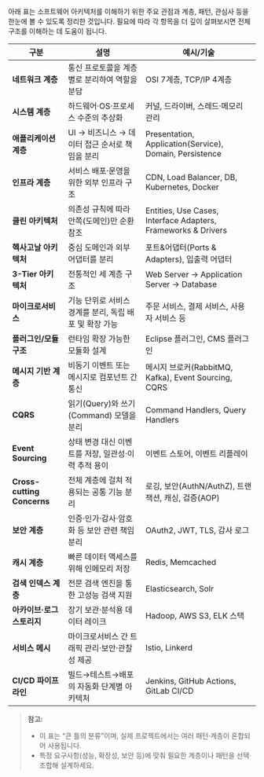 아래 표는 소프트웨어 아키텍처를 이해하기 위한 주요 관점과 계층, 패턴, 관심사 등을 한눈에 볼 수 있도록 정리한 것입니다. 필요에 따라 각 항목을 더 깊이 살펴보시면 전체 구조를 이해하는 데 도움이 됩니다.

| 구분                         | 설명                               | 예시/기술                                                         |
| -------------------------- | -------------------------------- | ------------------------------------------------------------- |
| **네트워크 계층**                | 통신 프로토콜을 계층별로 분리하여 역할을 분담        | OSI 7계층, TCP/IP 4계층                                           |
| **시스템 계층**                 | 하드웨어·OS·프로세스 수준의 추상화             | 커널, 드라이버, 스레드·메모리 관리                                          |
| **애플리케이션 계층**              | UI → 비즈니스 → 데이터 접근 순서로 책임을 분리    | Presentation, Application(Service), Domain, Persistence       |
| **인프라 계층**                 | 서비스 배포·운영을 위한 외부 인프라 구조          | CDN, Load Balancer, DB, Kubernetes, Docker                    |
| **클린 아키텍처**                | 의존성 규칙에 따라 안쪽(도메인)만 순환 참조        | Entities, Use Cases, Interface Adapters, Frameworks & Drivers |
| **헥사고날 아키텍처**              | 중심 도메인과 외부 어댑터를 분리               | 포트&어댑터(Ports & Adapters), 입출력 어댑터                             |
| **3-Tier 아키텍처**            | 전통적인 세 계층 구조                     | Web Server → Application Server → Database                    |
| **마이크로서비스**                | 기능 단위로 서비스 경계를 분리, 독립 배포 및 확장 가능 | 주문 서비스, 결제 서비스, 사용자 서비스 등                                     |
| **플러그인/모듈 구조**             | 런타임 확장 가능한 모듈화 설계                | Eclipse 플러그인, CMS 플러그인                                        |
| **메시지 기반 계층**              | 비동기 이벤트 또는 메시지로 컴포넌트 간 통신        | 메시지 브로커(RabbitMQ, Kafka), Event Sourcing, CQRS                |
| **CQRS**                   | 읽기(Query)와 쓰기(Command) 모델을 분리    | Command Handlers, Query Handlers                              |
| **Event Sourcing**         | 상태 변경 대신 이벤트를 저장, 일관성·이력 추적 용이   | 이벤트 스토어, 이벤트 리플레이                                             |
| **Cross-cutting Concerns** | 전체 계층에 걸쳐 적용되는 공통 기능 분리          | 로깅, 보안(AuthN/AuthZ), 트랜잭션, 캐싱, 검증(AOP)                        |
| **보안 계층**                  | 인증·인가·감사·암호화 등 보안 관련 책임 분리       | OAuth2, JWT, TLS, 감사 로그                                       |
| **캐시 계층**                  | 빠른 데이터 액세스를 위해 인메모리 저장           | Redis, Memcached                                              |
| **검색 인덱스 계층**              | 전문 검색 엔진을 통한 고성능 검색 지원           | Elasticsearch, Solr                                           |
| **아카이브·로그 스토리지**           | 장기 보관·분석용 데이터 레이크                | Hadoop, AWS S3, ELK 스택                                        |
| **서비스 메시**                 | 마이크로서비스 간 트래픽 관리·보안·관찰성 제공       | Istio, Linkerd                                                |
| **CI/CD 파이프라인**            | 빌드→테스트→배포의 자동화 단계별 아키텍처          | Jenkins, GitHub Actions, GitLab CI/CD                         |

> **참고:**
>
> * 이 표는 “큰 틀의 분류”이며, 실제 프로젝트에서는 여러 패턴·계층이 혼합되어 사용됩니다.
> * 특정 요구사항(성능, 확장성, 보안 등)에 맞춰 필요한 계층이나 패턴을 선택·조합해 설계하세요.
